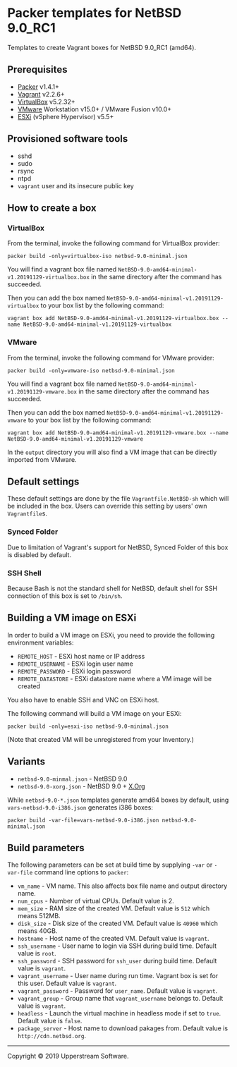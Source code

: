 # Packer templates for NetBSD 9.0_RC1

Templates to create Vagrant boxes for NetBSD 9.0_RC1 (amd64).


## Prerequisites

* [Packer][] v1.4.1+
* [Vagrant][] v2.2.6+
* [VirtualBox][] v5.2.32+
* [VMware][] Workstation v15.0+ / VMware Fusion v10.0+
* [ESXi][] (vSphere Hypervisor) v5.5+

[ESXi]: http://www.vmware.com/products/vsphere-hypervisor
  "Free VMware vSphere Hypervisor, Free Virtualization (ESXi)"
[Packer]: https://www.packer.io/ "Packer by HashiCorp"
[Vagrant]: https://www.vagrantup.com/ "Vagrant"
[VirtualBox]: https://www.virtualbox.org/ "Oracle VM VirtualBox"
[VMware]: http://www.vmware.com/
  "VMware Virtualization for Desktop &amp; Server, Application, Public &amp; Hybrid Clouds"


## Provisioned software tools

* sshd
* sudo
* rsync
* ntpd
* `vagrant` user and its insecure public key


## How to create a box

### VirtualBox

From the terminal, invoke the following command for VirtualBox provider:

    packer build -only=virtualbox-iso netbsd-9.0-minimal.json

You will find a vagrant box file named `NetBSD-9.0-amd64-minimal-v1.20191129-virtualbox.box`
in the same directory after the command has succeeded.

Then you can add the box named `NetBSD-9.0-amd64-minimal-v1.20191129-virtualbox`
to your box list by the following command:

    vagrant box add NetBSD-9.0-amd64-minimal-v1.20191129-virtualbox.box --name NetBSD-9.0-amd64-minimal-v1.20191129-virtualbox

### VMware

From the terminal, invoke the following command for VMware provider:

    packer build -only=vmware-iso netbsd-9.0-minimal.json

You will find a vagrant box file named `NetBSD-9.0-amd64-minimal-v1.20191129-vmware.box`
in the same directory after the command has succeeded.

Then you can add the box named `NetBSD-9.0-amd64-minimal-v1.20191129-vmware`
to your box list by the following command:

    vagrant box add NetBSD-9.0-amd64-minimal-v1.20191129-vmware.box --name NetBSD-9.0-amd64-minimal-v1.20191129-vmware

In the `output` directory you will also find a VM image that can be
directly imported from VMware.


## Default settings

These default settings are done by the file `Vagrantfile.NetBSD-sh`
which will be included in the box.  Users can override this setting by
users' own `Vagrantfile`s.

### Synced Folder

Due to limitation of Vagrant's support for NetBSD, Synced Folder of
this box is disabled by default.

### SSH Shell

Because Bash is not the standard shell for NetBSD, default shell for
SSH connection of this box is set to `/bin/sh`.


## Building a VM image on ESXi

In order to build a VM image on ESXi, you need to provide the following
environment variables:

* `REMOTE_HOST` - ESXi host name or IP address
* `REMOTE_USERNAME` - ESXi login user name
* `REMOTE_PASSWORD` - ESXi login password
* `REMOTE_DATASTORE` - ESXi datastore name where a VM image will be
  created

You also have to enable SSH and VNC on ESXi host.

The following command will build a VM image on your ESXi:

    packer build -only=esxi-iso netbsd-9.0-minimal.json

(Note that created VM will be unregistered from your Inventory.)


## Variants

* `netbsd-9.0-minmal.json` - NetBSD 9.0
* `netbsd-9.0-xorg.json` - NetBSD 9.0 + [X.Org][]

While `netbsd-9.0-*.json` templates generate amd64 boxes by default,
using `vars-netbsd-9.0-i386.json` generates i386 boxes:

    packer build -var-file=vars-netbsd-9.0-i386.json netbsd-9.0-minimal.json

[X.Org]: https://www.x.org/wiki/ "X.Org"


## Build parameters

The following parameters can be set at build time by supplying `-var`
or `-var-file` command line options to `packer`:

* `vm_name` - VM name.  This also affects box file name and output
  directory name.
* `num_cpus` - Number of virtual CPUs.  Default value is 2.
* `mem_size` - RAM size of the created VM.  Default value is `512`
  which means 512MB.
* `disk_size` - Disk size of the created VM.  Default value is `40960`
  which means 40GB.
* `hostname` - Host name of the created VM.  Default value is `vagrant`.
* `ssh_username` - User name to login via SSH during build time.
  Default value is `root`.
* `ssh_password` - SSH password for `ssh_user` during build time.
  Default value is `vagrant`.
* `vagrant_username` - User name during run time.  Vagrant box is set
  for this user.  Default value is `vagrant`.
* `vagrant_password` - Password for `user_name`.  Default value is
  `vagrant`.
* `vagrant_group` - Group name that `vagrant_username` belongs to.
  Default value is `vagrant`.
* `headless` - Launch the virtual machine in headless mode if set to
  `true`.  Default value is `false`.
* `package_server` - Host name to download pakages from.  Default value
  is `http://cdn.netbsd.org`.

- - -

Copyright &copy; 2019 Upperstream Software.
